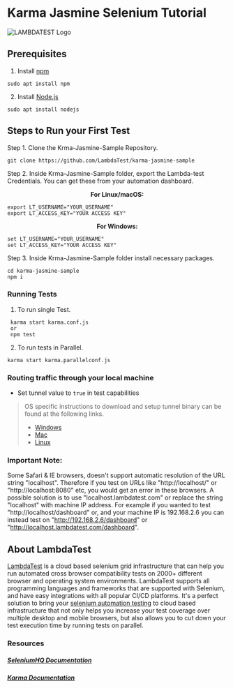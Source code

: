 # Karma Jasmine Selenium Tutorial

![LAMBDATEST Logo](https://opengraph.githubassets.com/a252df5ff0d6935fc2722a0afe08bfbce82989b6ea153696ca551c061853cc1c/LambdaTest/karma-jasmine-sample)

## Prerequisites

1. Install [npm](https://docs.npmjs.com/downloading-and-installing-node-js-and-npm)

```
sudo apt install npm
```

2. Install [Node.js](https://nodejs.org/en/)

```
sudo apt install nodejs
```

## Steps to Run your First Test

Step 1. Clone the Krma-Jasmine-Sample Repository.

```
git clone https://github.com/LambdaTest/karma-jasmine-sample
```

Step 2. Inside Krma-Jasmine-Sample folder, export the Lambda-test Credentials. You can get these from your automation dashboard.

<p align="center">
   <b>For Linux/macOS:</b>

```
export LT_USERNAME="YOUR_USERNAME"
export LT_ACCESS_KEY="YOUR ACCESS KEY"
```

<p align="center">
   <b>For Windows:</b>

```
set LT_USERNAME="YOUR_USERNAME"
set LT_ACCESS_KEY="YOUR ACCESS KEY"
```

Step 3. Inside Krma-Jasmine-Sample folder install necessary packages.

```
cd karma-jasmine-sample
npm i
```
### Running Tests
1. To run single Test.
```
 karma start karma.conf.js
 or 
 npm test
```
2. To run tests in Parallel.
```
karma start karma.parallelconf.js
```

###  Routing traffic through your local machine
- Set tunnel value to `true` in test capabilities
> OS specific instructions to download and setup tunnel binary can be found at the following links.
>    - [Windows](https://www.lambdatest.com/support/docs/display/TD/Local+Testing+For+Windows)
>    - [Mac](https://www.lambdatest.com/support/docs/display/TD/Local+Testing+For+MacOS)
>    - [Linux](https://www.lambdatest.com/support/docs/display/TD/Local+Testing+For+Linux)



    
### Important Note:
Some Safari & IE browsers, doesn't support automatic resolution of the URL string "localhost". Therefore if you test on URLs like "http://localhost/" or "http://localhost:8080" etc, you would get an error in these browsers. A possible solution is to use "localhost.lambdatest.com" or replace the string "localhost" with machine IP address. For example if you wanted to test "http://localhost/dashboard" or, and your machine IP is 192.168.2.6 you can instead test on "http://192.168.2.6/dashboard" or "http://localhost.lambdatest.com/dashboard".



## About LambdaTest

[LambdaTest](https://www.lambdatest.com/) is a cloud based selenium grid infrastructure that can help you run automated cross browser compatibility tests on 2000+ different browser and operating system environments. LambdaTest supports all programming languages and frameworks that are supported with Selenium, and have easy integrations with all popular CI/CD platforms. It's a perfect solution to bring your [selenium automation testing](https://www.lambdatest.com/selenium-automation) to cloud based infrastructure that not only helps you increase your test coverage over multiple desktop and mobile browsers, but also allows you to cut down your test execution time by running tests on parallel.

### Resources

##### [SeleniumHQ Documentation](http://www.seleniumhq.org/docs/)
##### [Karma Documentation](http://karma-runner.github.io/3.0/intro/how-it-works.html)


